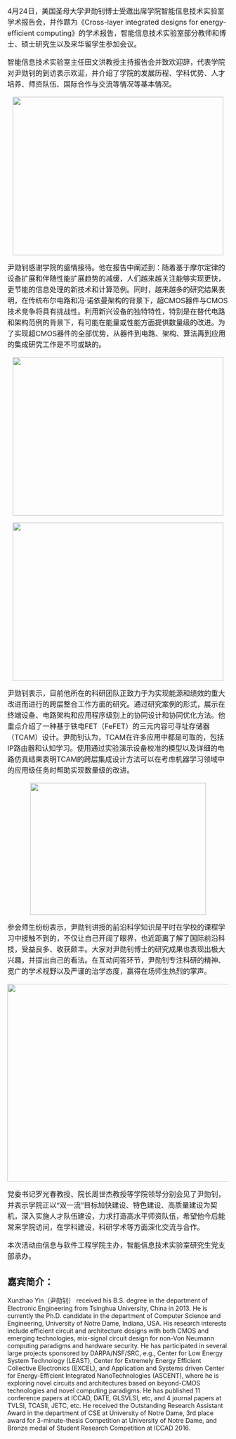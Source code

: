 <div style="font-size: 16px;line-height:25px">
4月24日，美国圣母大学尹勋钊博士受邀出席学院智能信息技术实验室学术报告会，并作题为《Cross-layer integrated designs for energy-efficient computing》的学术报告，智能信息技术实验室部分教师和博士、硕士研究生以及来华留学生参加会议。

智能信息技术实验室主任田文洪教授主持报告会并致欢迎辞，代表学院对尹勋钊的到访表示欢迎，并介绍了学院的发展历程、学科优势、人才培养、师资队伍、国际合作与交流等情况等基本情况。
<p />

<center>
<img src="http://www.ss.uestc.edu.cn/content/uploads/1/image/public/201904/20190424151553_7f8px63oop.jpg" style="width:480px;height:360px;" /> <p />
</center>

尹勋钊感谢学院的盛情接待。他在报告中阐述到：随着基于摩尔定律的设备扩展和伴随性能扩展趋势的减缓，人们越来越关注能够实现更快，更节能的信息处理的新技术和计算范例。同时，越来越多的研究结果表明，在传统布尔电路和冯·诺依曼架构的背景下，超CMOS器件与CMOS技术竞争将具有挑战性。利用新兴设备的独特特性，特别是在替代电路和架构范例的背景下，有可能在能量或性能方面提供数量级的改进。为了实现超CMOS器件的全部优势，从器件到电路、架构、算法再到应用的集成研究工作是不可或缺的。
<p />
<center><img src="http://www.ss.uestc.edu.cn/content/uploads/1/image/public/201904/20190424151605_7kbwxgc4iu.jpg" style="width:480px;height:360px;" /><p /><p />
<img src="http://www.ss.uestc.edu.cn/content/uploads/1/image/public/201904/20190424153415_0aotecebhw.jpg" style="width:480px;height:360px;" /><p />
</center>

尹勋钊表示，目前他所在的科研团队正致力于为实现能源和绩效的重大改进而进行的跨层整合工作方面的研究。通过研究案例的形式，展示在终端设备、电路架构和应用程序级别上的协同设计和协同优化方法。他重点介绍了一种基于铁电FET（FeFET）的三元内容可寻址存储器（TCAM）设计。尹勋钊认为，TCAM在许多应用中都是可取的，包括IP路由器和认知学习。使用通过实验演示设备校准的模型以及详细的电路仿真结果表明TCAM的跨层集成设计方法可以在考虑机器学习领域中的应用级任务时帮助实现数量级的改进。

<center><img src="http://www.ss.uestc.edu.cn/content/uploads/1/image/public/201904/20190424151625_sf9sx220tm.jpg" style="width:400px;height:300px;" /><p /></center>

参会师生纷纷表示，尹勋钊讲授的前沿科学知识是平时在学校的课程学习中接触不到的，不仅让自己开阔了眼界，也近距离了解了国际前沿科技，受益良多、收获颇丰。大家对尹勋钊博士的研究成果也表现出极大兴趣，并提出自己的看法。在互动问答环节，尹勋钊专注科研的精神、宽广的学术视野以及严谨的治学态度，赢得在场师生热烈的掌声。
<center><img src="http://www.ss.uestc.edu.cn/content/uploads/1/image/public/201904/20190424151647_75badg16i7.jpg" style="width:600px;height:450px;" /><p /></center>

党委书记罗光春教授、院长周世杰教授等学院领导分别会见了尹勋钊，并表示学院正以“双一流”目标加快建设、特色建设、高质量建设为契机，深入实施人才队伍建设，力求打造高水平师资队伍，希望他今后能常来学院访问，在学科建设，科研学术等方面深化交流与合作。

本次活动由信息与软件工程学院主办，智能信息技术实验室研究生党支部承办。
</div>

## 嘉宾简介：

Xunzhao Yin（尹勋钊） received his B.S. degree in the department of Electronic Engineering from Tsinghua University, China in 2013. He is currently the Ph.D. candidate in the department of Computer Science and Engineering, University of Notre Dame, Indiana, USA. His research interests include efficient circuit and architecture designs with both CMOS and emerging technologies, mix-signal circuit design for non-Von Neumann computing paradigms and hardware security. He has participated in several large projects sponsored by DARPA/NSF/SRC, e.g., Center for Low Energy System Technology (LEAST), Center for Extremely Energy Efficient Collective Electronics (EXCEL), and Application and Systems driven Center for Energy-Efficient Integrated NanoTechnologies (ASCENT), where he is exploring novel circuits and architectures based on beyond-CMOS technologies and novel computing paradigms. He has published 11 conference papers at ICCAD, DATE, GLSVLSI, etc, and 4 journal papers at TVLSI, TCASII, JETC, etc. He received the Outstanding Research Assistant Award in the department of CSE at University of Notre Dame, 3rd place award for 3-minute-thesis Competition at University of Notre Dame, and Bronze medal of Student Research Competition at ICCAD 2016.



